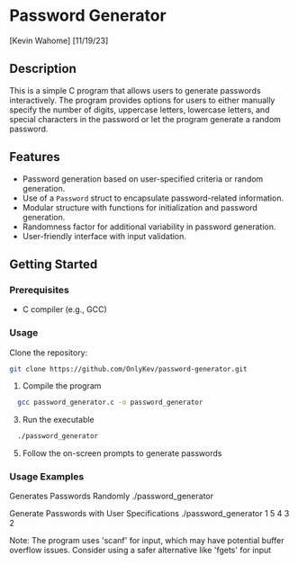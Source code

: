# Password Generator
[Kevin Wahome]
[11/19/23]

## Description

This is a simple C program that allows users to generate passwords interactively. 
The program provides options for users to either manually specify the number of digits, uppercase letters, lowercase letters, and special characters in the password 
or let the program generate a random password.

## Features

- Password generation based on user-specified criteria or random generation.
- Use of a `Password` struct to encapsulate password-related information.
- Modular structure with functions for initialization and password generation.
- Randomness factor for additional variability in password generation.
- User-friendly interface with input validation.

## Getting Started

### Prerequisites

- C compiler (e.g., GCC)

### Usage

Clone the repository:

   ```bash
   git clone https://github.com/OnlyKev/password-generator.git
   ```
1. Compile the program
```bash
  gcc password_generator.c -o password_generator
  ```

3. Run the executable
```bash
  ./password_generator
```

5. Follow the on-screen prompts to generate passwords

### Usage Examples

Generates Passwords Randomly
./password_generator

Generate Passwords with User Specifications
./password_generator
1
5 4 3 2

Note:
The program uses 'scanf' for input, which may have potential buffer overflow issues. Consider using a safer alternative like 'fgets' for input





